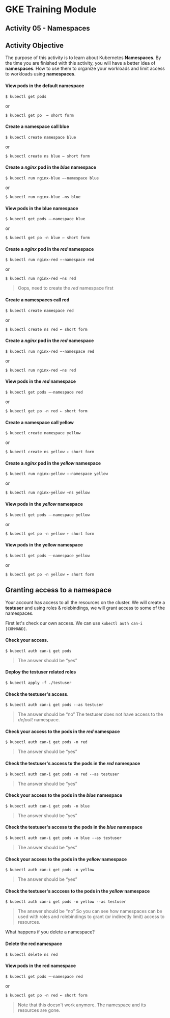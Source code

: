 # GKE Training Module
## Activity 05 - Namespaces

## Activity Objective
The purpose of this activity is to learn about Kubernetes **Namespaces**. By the time you are finished with this activity, you will have a better idea of **namespaces**. How to use them to organize your workloads and limit access to workloads using **namespaces**.

#### View pods in the default namespace
```
$ kubectl get pods
```
or
```
$ kubectl get po  ← short form
```

#### Create a namespace call **blue**
```
$ kubectl create namespace blue
```
or
```
$ kubectl create ns blue ← short form
```

#### Create a _nginx_ pod in the _blue_ namespace
```
$ kubectl run nginx-blue –-namespace blue
```
or
```
$ kubectl run nginx-blue –ns blue
```

#### View pods in the blue namespace
```
$ kubectl get pods –-namespace blue
```
or
```
$ kubectl get po -n blue ← short form
```

#### Create a _nginx_ pod in the _red_ namespace
```
$ kubectl run nginx-red –-namespace red
```
or
```
$ kubectl run nginx-red –ns red
```
> Oops, need to create the _red_ namespace first

#### Create a namespaces call **red**
```
$ kubectl create namespace red
```
or
```
$ kubectl create ns red ← short form
```

#### Create a _nginx_ pod in the _red_ namespace
```
$ kubectl run nginx-red –-namespace red
```
or
```
$ kubectl run nginx-red –ns red
```

#### View pods in the _red_ namespace
```
$ kubectl get pods –-namespace red
```
or
```
$ kubectl get po -n red ← short form
```

#### Create a namespace call **yellow**
```
$ kubectl create namespace yellow
```
or
```
$ kubectl create ns yellow ← short form
```

#### Create a _nginx_ pod in the _yellow_ namespace
```
$ kubectl run nginx-yellow –-namespace yellow
```
or
```
$ kubectl run nginx-yellow –ns yellow
```

#### View pods in the _yellow_ namespace
```
$ kubectl get pods –-namespace yellow
```
or
```
$ kubectl get po -n yellow ← short form
```
#### View pods in the **yellow** namespace
```
$ kubectl get pods –-namespace yellow
```
or
```
$ kubectl get po -n yellow ← short form
```

## Granting access to a namespace
Your account has access to all the resources on the cluster. We will create a **testuser** and using roles & rolebindings, we will grant access to some of the namespaces.

First let's check our own access. We can use `kubectl auth can-i [COMMAND]`.

#### Check your access.
```
$ kubectl auth can-i get pods
```
> The answer should be “yes”

#### Deploy the testuser related roles
```
$ kubectl apply -f ./testuser 
```

#### Check the testuser's access.
```
$ kubectl auth can-i get pods --as testuser
```
> The answer should be “no”
> The testuser does not have access to the _default_ namespace.

#### Check your access to the pods in the _red_ namespace
```
$ kubectl auth can-i get pods -n red
```
> The answer should be “yes”

#### Check the testuser's access to the pods in the _red_ namespace
```
$ kubectl auth can-i get pods -n red --as testuser
```
> The answer should be “yes”

#### Check your access to the pods in the _blue_ namespace
```
$ kubectl auth can-i get pods -n blue
```
> The answer should be “yes”

#### Check the testuser's access to the pods in the _blue_ namespace
```
$ kubectl auth can-i get pods -n blue --as testuser
```
> The answer should be “yes”

#### Check your access to the pods in the _yellow_ namespace
```
$ kubectl auth can-i get pods -n yellow
```
> The answer should be “yes” 

#### Check the testuser's acccess to the pods in the _yellow_ namespace
```
$ kubectl auth can-i get pods -n yellow --as testuser
```
> The answer should be “no” 
> So you can see how namespaces can be used with roles and rolebindings to grant (or indirectly limit) access to resources. 

What happens if you delete a namespace?

#### Delete the **red** namespace
```
$ kubectl delete ns red
```


#### View pods in the **red** namespace
```
$ kubectl get pods –-namespace red
```
or
```
$ kubectl get po -n red ← short form
```
> Note that this doesn't work anymore. The namespace and its resources are gone.
